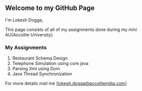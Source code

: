 ## Welcome to my GitHub Page
 
I'm Lokesh Dogga,

This page consists of all of my assignments done during my mini AU(Accolite University) 

### My Assignments

<ol> 
<li><a href="https://github.com/LokeshDogga/Restaurant_Database" style="text-decoration:none">Restaurant Schema Design</a></li>
<li><a href = "https://github.com/LokeshDogga/Telephone-Simulator" style="text-decoration:none">Telephone Simulation using core java</a></li>
<li><a href = "https://github.com/LokeshDogga/Thread_Synchronization" style="text-decoration:none">Parsing Xml using Dom</a></li>
<li><a href = "https://github.com/LokeshDogga/Parsing_Xml_Using_Dom" style="text-decoration:none">Java Thread Synchronization</a></li> 
</ol>


For more details mail me [lokesh.dogga@accoliteindia.com]
